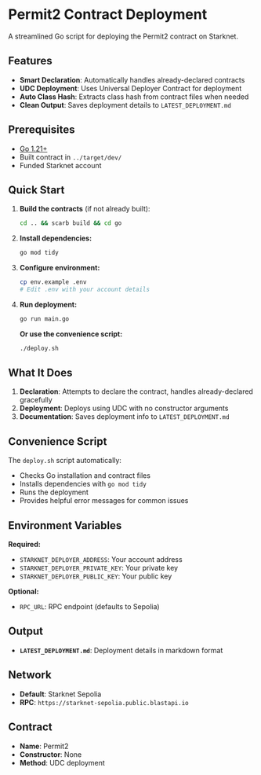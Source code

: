 # Permit2 Contract Deployment

A streamlined Go script for deploying the Permit2 contract on Starknet.

## Features

- **Smart Declaration**: Automatically handles already-declared contracts
- **UDC Deployment**: Uses Universal Deployer Contract for deployment
- **Auto Class Hash**: Extracts class hash from contract files when needed
- **Clean Output**: Saves deployment details to `LATEST_DEPLOYMENT.md`

## Prerequisites

- [Go 1.21+](https://golang.org/dl/)
- Built contract in `../target/dev/`
- Funded Starknet account

## Quick Start

1. **Build the contracts** (if not already built):
   ```bash
   cd .. && scarb build && cd go
   ```

2. **Install dependencies:**
   ```bash
   go mod tidy
   ```

3. **Configure environment:**
   ```bash
   cp env.example .env
   # Edit .env with your account details
   ```

4. **Run deployment:**
   ```bash
   go run main.go
   ```

   **Or use the convenience script:**
   ```bash
   ./deploy.sh
   ```

## What It Does

1. **Declaration**: Attempts to declare the contract, handles already-declared gracefully
2. **Deployment**: Deploys using UDC with no constructor arguments
3. **Documentation**: Saves deployment info to `LATEST_DEPLOYMENT.md`

## Convenience Script

The `deploy.sh` script automatically:
- Checks Go installation and contract files
- Installs dependencies with `go mod tidy`
- Runs the deployment
- Provides helpful error messages for common issues

## Environment Variables

**Required:**
- `STARKNET_DEPLOYER_ADDRESS`: Your account address
- `STARKNET_DEPLOYER_PRIVATE_KEY`: Your private key
- `STARKNET_DEPLOYER_PUBLIC_KEY`: Your public key

**Optional:**
- `RPC_URL`: RPC endpoint (defaults to Sepolia)

## Output

- **`LATEST_DEPLOYMENT.md`**: Deployment details in markdown format

## Network

- **Default**: Starknet Sepolia
- **RPC**: `https://starknet-sepolia.public.blastapi.io`

## Contract

- **Name**: Permit2
- **Constructor**: None
- **Method**: UDC deployment
